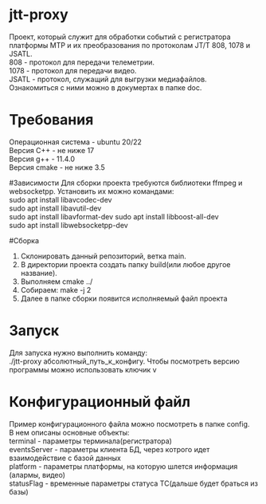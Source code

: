 # jtt-proxy
Проект, который служит для обработки событий с регистратора платформы MTP и их преобразования по протоколам JT/T 808, 1078 и JSATL.  
808 - протокол для передачи телеметрии.  
1078 - протокол для передачи видео.  
JSATL - протокол, служащий для выгрузки медиафайлов.  
Ознакомиться с ними можно в докумертах в папке doc.  

# Требования  
Операционная система - ubuntu 20/22  
Версия C++ - не ниже 17  
Версия g++ - 11.4.0  
Версия cmake - не ниже  3.5  

#Зависимости
Для сборки проекта требуются библиотеки ffmpeg и websocketpp. Установить их можно командами:  
sudo apt install libavcodec-dev  
sudo apt install libavutil-dev  
sudo apt install libavformat-dev 
sudo apt install libboost-all-dev  
sudo apt install libwebsocketpp-dev  

#Сборка
1) Склонировать данный репозиторий, ветка main.  
2) В директории проекта создать папку build(или любое другое название).  
3) Выполняем cmake ../  
4) Собираем: make -j 2  
5) Далее в папке сборки появится исполняемый файл проекта  

# Запуск
Для запуска нужно выполнить команду:  
./jtt-proxy абсолютный_путь_к_конфигу.
Чтобы посмотреть версию программы можно использовать ключик v  

# Конфигурационный файл
Пример конфигурационного файла можно посмотреть в папке config.  
В нем описаны основные объекты:  
terminal - параметры терминала(регистратора)  
eventsServer - параметры клиента БД, через котрого идет взаимодействие с базой данных  
platform - параметры платформы, на которую шлется информация (алармы, видео)  
statusFlag - временные параметры статуса ТС(дальше будет браться из базы)
